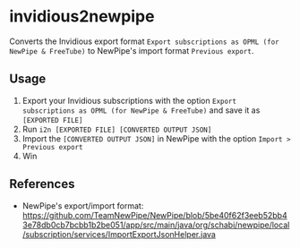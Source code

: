 # invidious2newpipe

Converts the Invidious export format `Export subscriptions as OPML (for NewPipe & FreeTube)` to NewPipe's import format `Previous export`.

## Usage

1. Export your Invidious subscriptions with the option `Export subscriptions as OPML (for NewPipe & FreeTube)` and save it as `[EXPORTED FILE]`
2. Run `i2n [EXPORTED FILE] [CONVERTED OUTPUT JSON]`
3. Import the `[CONVERTED OUTPUT JSON]` in NewPipe with the option `Import > Previous export`
4. Win

## References

- NewPipe's export/import format: <https://github.com/TeamNewPipe/NewPipe/blob/5be40f62f3eeb52bb43e78db0cb7bcbb1b2be051/app/src/main/java/org/schabi/newpipe/local/subscription/services/ImportExportJsonHelper.java>
